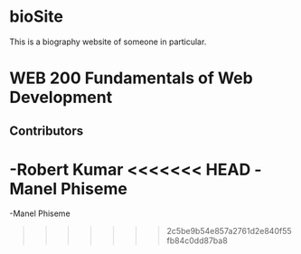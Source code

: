 # bioSite
This is a biography website of someone in particular.
# WEB 200 Fundamentals of Web Development
## Contributors
-Robert Kumar
<<<<<<< HEAD
-Manel Phiseme
=======
-Manel Phiseme
>>>>>>> 2c5be9b54e857a2761d2e840f55fb84c0dd87ba8
